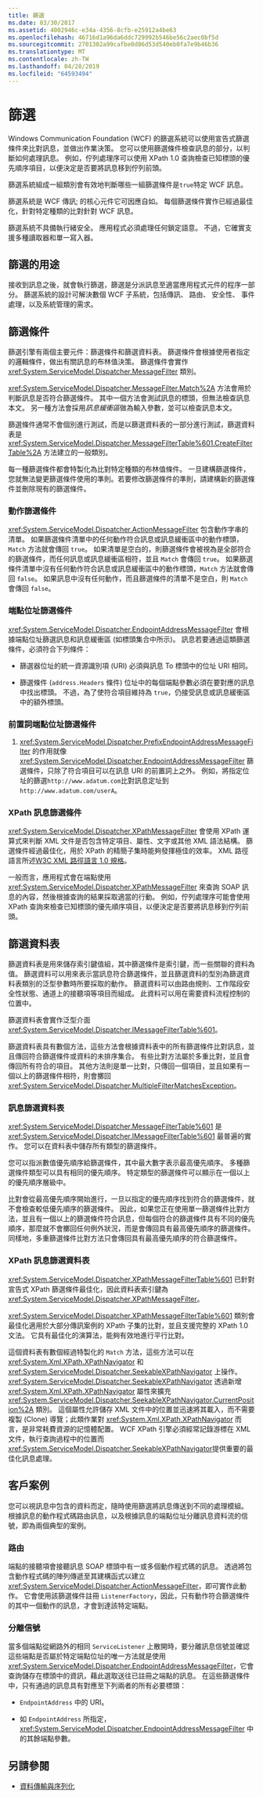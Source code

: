 ```yaml
---
title: 篩選
ms.date: 03/30/2017
ms.assetid: 4002946c-e34a-4356-8cfb-e25912a4be63
ms.openlocfilehash: 46716d1a96da6ddc729992b546be56c2aec0bf5d
ms.sourcegitcommit: 2701302a99cafbe0d86d53d540eb0fa7e9b46b36
ms.translationtype: MT
ms.contentlocale: zh-TW
ms.lasthandoff: 04/28/2019
ms.locfileid: "64593494"
---
```

# <a name="filtering"></a>篩選
Windows Communication Foundation (WCF) 的篩選系統可以使用宣告式篩選條件來比對訊息，並做出作業決策。 您可以使用篩選條件檢查訊息的部分，以判斷如何處理訊息。 例如，佇列處理序可以使用 XPath 1.0 查詢檢查已知標頭的優先順序項目，以便決定是否要將訊息移到佇列前頭。  
  
 篩選系統組成一組類別會有效地判斷哪些一組篩選條件是`true`特定 WCF 訊息。  
  
 篩選系統是 WCF 傳訊; 的核心元件它可因應自如。 每個篩選條件實作已經過最佳化，針對特定種類的比對針對 WCF 訊息。  
  
 篩選系統不具備執行緒安全。 應用程式必須處理任何鎖定語意。 不過，它確實支援多種讀取器和單一寫入器。  
  
## <a name="where-filtering-fits"></a>篩選的用途  
 接收到訊息之後，就會執行篩選，篩選是分派訊息至適當應用程式元件的程序一部分。 篩選系統的設計可解決數個 WCF 子系統，包括傳訊、 路由、 安全性、 事件處理，以及系統管理的需求。  
  
## <a name="filters"></a>篩選條件  
 篩選引擎有兩個主要元件：篩選條件和篩選資料表。 篩選條件會根據使用者指定的邏輯條件，做出有關訊息的布林值決策。 篩選條件會實作 <xref:System.ServiceModel.Dispatcher.MessageFilter> 類別。  
  
 <xref:System.ServiceModel.Dispatcher.MessageFilter.Match%2A> 方法會用於判斷訊息是否符合篩選條件。 其中一個方法會測試訊息的標頭，但無法檢查訊息本文。 另一種方法會採用*訊息緩衝區*做為輸入參數，並可以檢查訊息本文。  
  
 篩選條件通常不會個別進行測試，而是以篩選資料表的一部分進行測試，篩選資料表是 <xref:System.ServiceModel.Dispatcher.MessageFilterTable%601.CreateFilterTable%2A> 方法建立的一般類別。  
  
 每一種篩選條件都會特製化為比對特定種類的布林值條件。 一旦建構篩選條件，您就無法變更篩選條件使用的準則。若要修改篩選條件的準則，請建構新的篩選條件並刪除現有的篩選條件。  
  
### <a name="action-filters"></a>動作篩選條件  
 <xref:System.ServiceModel.Dispatcher.ActionMessageFilter> 包含動作字串的清單。 如果篩選條件清單中的任何動作符合訊息或訊息緩衝區中的動作標頭，`Match` 方法就會傳回 `true`。 如果清單是空白的，則篩選條件會被視為是全部符合的篩選條件，而任何訊息或訊息緩衝區相符，並且 `Match` 會傳回 `true`。 如果篩選條件清單中沒有任何動作符合訊息或訊息緩衝區中的動作標頭，`Match` 方法就會傳回 `false`。 如果訊息中沒有任何動作，而且篩選條件的清單不是空白，則 `Match` 會傳回 `false`。  
  
### <a name="endpoint-address-filters"></a>端點位址篩選條件  
 <xref:System.ServiceModel.Dispatcher.EndpointAddressMessageFilter> 會根據端點位址篩選訊息和訊息緩衝區 (如標頭集合中所示)。 訊息若要通過這類篩選條件，必須符合下列條件：  
  
- 篩選器位址的統一資源識別項 (URI) 必須與訊息 To 標頭中的位址 URI 相同。  
  
- 篩選條件 (`address.Headers` 條件) 位址中的每個端點參數必須在要對應的訊息中找出標頭。 不過，為了使符合項目維持為 `true`，仍接受訊息或訊息緩衝區中的額外標頭。  
  
### <a name="prefix-endpoint-address-filters"></a>前置詞端點位址篩選條件  
  
1. <xref:System.ServiceModel.Dispatcher.PrefixEndpointAddressMessageFilter> 的作用就像 <xref:System.ServiceModel.Dispatcher.EndpointAddressMessageFilter> 篩選條件，只除了符合項目可以在訊息 URI 的前置詞上之外。 例如，將指定位址的篩選`http://www.adatum.com`比對訊息定址到`http://www.adatum.com/userA`。  
  
### <a name="xpath-message-filters"></a>XPath 訊息篩選條件  
 <xref:System.ServiceModel.Dispatcher.XPathMessageFilter> 會使用 XPath 運算式來判斷 XML 文件是否包含特定項目、屬性、文字或其他 XML 語法結構。 篩選條件經過最佳化，用於 XPath 的精簡子集時能夠發揮極佳的效率。 XML 路徑語言所述[W3C XML 路徑語言 1.0 規格](https://go.microsoft.com/fwlink/?LinkId=94779)。  
  
 一般而言，應用程式會在端點使用 <xref:System.ServiceModel.Dispatcher.XPathMessageFilter> 來查詢 SOAP 訊息的內容，然後根據查詢的結果採取適當的行動。 例如，佇列處理序可能會使用 XPath 查詢來檢查已知標頭的優先順序項目，以便決定是否要將訊息移到佇列前頭。  
  
## <a name="filter-tables"></a>篩選資料表  
 篩選資料表是用來儲存索引鍵值組，其中篩選條件是索引鍵，而一些關聯的資料為值。 篩選資料可以用來表示當訊息符合篩選條件，並且篩選資料的型別為篩選資料表類別的泛型參數時所要採取的動作。 篩選資料可以由路由規則、工作階段安全性狀態、通道上的接聽項等項目而組成。 此資料可以用在需要資料流程控制的位置中。  
  
 篩選資料表會實作泛型介面 <xref:System.ServiceModel.Dispatcher.IMessageFilterTable%601>。  
  
 篩選資料表具有數個方法，這些方法會根據資料表中的所有篩選條件比對訊息，並且傳回符合篩選條件或資料的未排序集合。 有些比對方法屬於多重比對，並且會傳回所有符合的項目。 其他方法則是單一比對，只傳回一個項目，並且如果有一個以上的篩選條件相符，則會擲回 <xref:System.ServiceModel.Dispatcher.MultipleFilterMatchesException>。  
  
### <a name="message-filter-table"></a>訊息篩選資料表  
 <xref:System.ServiceModel.Dispatcher.MessageFilterTable%601> 是 <xref:System.ServiceModel.Dispatcher.IMessageFilterTable%601> 最普遍的實作。 您可以在資料表中儲存所有類型的篩選條件。  
  
 您可以指派數值優先順序給篩選條件，其中最大數字表示最高優先順序。 多種篩選條件類型可以具有相同的優先順序。 特定類型的篩選條件可以顯示在一個以上的優先順序層級中。  
  
 比對會從最高優先順序開始進行，一旦以指定的優先順序找到符合的篩選條件，就不會檢查較低優先順序的篩選條件。 因此，如果您正在使用單一篩選條件比對方法，並且有一個以上的篩選條件符合訊息，但每個符合的篩選條件具有不同的優先順序，那麼就不會擲回任何例外狀況，而是會傳回具有最高優先順序的篩選條件。 同樣地，多重篩選條件比對方法只會傳回具有最高優先順序的符合篩選條件。  
  
### <a name="xpath-message-filter-table"></a>XPath 訊息篩選資料表  
 <xref:System.ServiceModel.Dispatcher.XPathMessageFilterTable%601> 已針對宣告式 XPath 篩選條件最佳化，因此資料表索引鍵為 <xref:System.ServiceModel.Dispatcher.XPathMessageFilter>。  
  
 <xref:System.ServiceModel.Dispatcher.XPathMessageFilterTable%601> 類別會最佳化適用於大部分傳訊案例的 XPath 子集的比對，並且支援完整的 XPath 1.0 文法。 它具有最佳化的演算法，能夠有效地進行平行比對。  
  
 這個資料表有數個經過特製化的 `Match` 方法，這些方法可以在 <xref:System.Xml.XPath.XPathNavigator> 和 <xref:System.ServiceModel.Dispatcher.SeekableXPathNavigator> 上操作。 <xref:System.ServiceModel.Dispatcher.SeekableXPathNavigator> 透過新增 <xref:System.Xml.XPath.XPathNavigator> 屬性來擴充 <xref:System.ServiceModel.Dispatcher.SeekableXPathNavigator.CurrentPosition%2A> 類別。 這個屬性允許儲存 XML 文件中的位置並迅速將其載入，而不需要複製 (Clone) 導覽；此類作業對 <xref:System.Xml.XPath.XPathNavigator> 而言，是非常耗費資源的記憶體配置。 WCF XPath 引擎必須經常記錄游標在 XML 文件，執行查詢過程中的位置而<xref:System.ServiceModel.Dispatcher.SeekableXPathNavigator>提供重要的最佳化訊息處理。  
  
## <a name="customer-scenarios"></a>客戶案例  
 您可以視訊息中包含的資料而定，隨時使用篩選將訊息傳送到不同的處理模組。 根據訊息的動作程式碼路由訊息，以及根據訊息的端點位址分離訊息資料流的信號，即為兩個典型的案例。  
  
### <a name="routing"></a>路由  
 端點的接聽項會接聽訊息 SOAP 標頭中有一或多個動作程式碼的訊息。 透過將包含動作程式碼的陣列傳遞至其建構函式以建立 <xref:System.ServiceModel.Dispatcher.ActionMessageFilter>，即可實作此動作。 它會使用該篩選條件註冊 `ListenerFactory`，因此，只有動作符合篩選條件的其中一個動作的訊息，才會到達該特定端點。  
  
### <a name="de-multiplexing"></a>分離信號  
 當多個端點從網路外的相同 `ServiceListener` 上散開時，要分離訊息信號並確認這些端點是否屬於特定端點位址的唯一方法就是使用 <xref:System.ServiceModel.Dispatcher.EndpointAddressMessageFilter>，它會查詢儲存在標頭中的資訊，藉此選取送往已註冊之端點的訊息。 在這些篩選條件中，只有通過的訊息具有對應至下列兩者的所有必要標頭：  
  
- `EndpointAddress` 中的 URI。  
  
- 如 `EndpointAddress` 所指定，<xref:System.ServiceModel.Dispatcher.EndpointAddressMessageFilter> 中的其餘端點參數。  
  
## <a name="see-also"></a>另請參閱

- [資料傳輸與序列化](../../../../docs/framework/wcf/feature-details/data-transfer-and-serialization.md)
